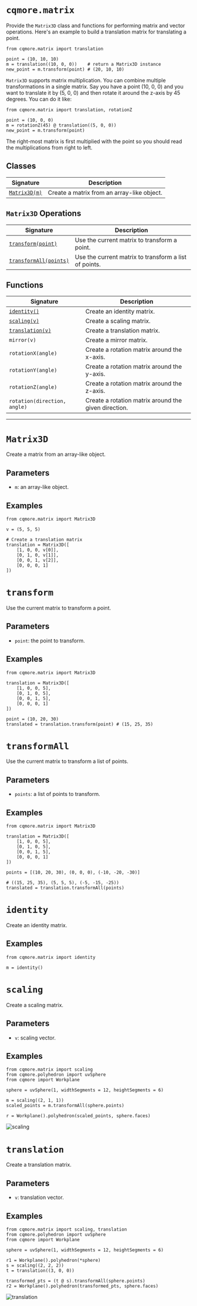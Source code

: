 # `cqmore.matrix`

Provide the `Matrix3D` class and functions for performing matrix and vector operations. Here's an example to build a translation matrix for translating a point.

    from cqmore.matrix import translation

    point = (10, 10, 10)
    m = translation((10, 0, 0))    # return a Matrix3D instance
    new_point = m.transform(point) # (20, 10, 10)

`Matrix3D` supports matrix multiplication. You can combine multiple transformations in a single matrix. Say you have a point (10, 0, 0) and you want to translate it by (5, 0, 0) and then rotate it around the z-axis by 45 degrees. You can do it like:

    from cqmore.matrix import translation, rotationZ

    point = (10, 0, 0)
    m = rotationZ(45) @ translation((5, 0, 0))
    new_point = m.transform(point) 

The right-most matrix is first multiplied with the point so you should read the multiplications from right to left. 

## Classes

 Signature | Description
--|--
[`Matrix3D(m)`](matrix.md#matrix3d) | Create a matrix from an array-like object.

## `Matrix3D` Operations

 Signature | Description
--|--
[`transform(point)`](matrix.md#transform) | Use the current matrix to transform a point.
[`transformAll(points)`](matrix.md#transformall) | Use the current matrix to transform a list of points.


## Functions

 Signature | Description
--|--
[`identity()`](matrix.md#identity) | Create an identity matrix.
[`scaling(v)`](matrix.md#scaling) | Create a scaling matrix.
[`translation(v)`](matrix.md#translation) | Create a translation matrix.
`mirror(v)` | Create a mirror matrix.
`rotationX(angle)` | Create a rotation matrix around the x-axis.
`rotationY(angle)` | Create a rotation matrix around the y-axis.
`rotationZ(angle)` | Create a rotation matrix around the z-axis.
`rotation(direction, angle)` | Create a rotation matrix around the given direction.

----

# `Matrix3D`

Create a matrix from an array-like object.

## Parameters

- `m`: an array-like object.

## Examples 

    from cqmore.matrix import Matrix3D

    v = (5, 5, 5)

    # Create a translation matrix
    translation = Matrix3D([
        [1, 0, 0, v[0]],
        [0, 1, 0, v[1]],
        [0, 0, 1, v[2]],
        [0, 0, 0, 1]
    ])

# `transform`

Use the current matrix to transform a point.

## Parameters

- `point`: the point to transform.

## Examples 

    from cqmore.matrix import Matrix3D

    translation = Matrix3D([
        [1, 0, 0, 5],
        [0, 1, 0, 5],
        [0, 0, 1, 5],
        [0, 0, 0, 1]
    ])

    point = (10, 20, 30)
    translated = translation.transform(point) # (15, 25, 35)

# `transformAll`

Use the current matrix to transform a list of points.

## Parameters

- `points`: a list of points to transform.

## Examples 

    from cqmore.matrix import Matrix3D

    translation = Matrix3D([
        [1, 0, 0, 5],
        [0, 1, 0, 5],
        [0, 0, 1, 5],
        [0, 0, 0, 1]
    ])

    points = [(10, 20, 30), (0, 0, 0), (-10, -20, -30)]

    # ((15, 25, 35), (5, 5, 5), (-5, -15, -25))
    translated = translation.transformAll(points) 

# `identity`

Create an identity matrix.

## Examples 

    from cqmore.matrix import identity

    m = identity()

# `scaling`

Create a scaling matrix.

## Parameters

- `v`: scaling vector.

## Examples 

    from cqmore.matrix import scaling
    from cqmore.polyhedron import uvSphere
    from cqmore import Workplane

    sphere = uvSphere(1, widthSegments = 12, heightSegments = 6)

    m = scaling((2, 1, 1)) 
    scaled_points = m.transformAll(sphere.points)

    r = Workplane().polyhedron(scaled_points, sphere.faces)

![scaling](images/matrix_scaling.JPG)

# `translation`

Create a translation matrix.

## Parameters

- `v`: translation vector.

## Examples 

    from cqmore.matrix import scaling, translation
    from cqmore.polyhedron import uvSphere
    from cqmore import Workplane

    sphere = uvSphere(1, widthSegments = 12, heightSegments = 6)

    r1 = Workplane().polyhedron(*sphere)
    s = scaling((2, 2, 2)) 
    t = translation((3, 0, 0))

    transformed_pts = (t @ s).transformAll(sphere.points)
    r2 = Workplane().polyhedron(transformed_pts, sphere.faces)

![translation](images/matrix_translation.JPG)
